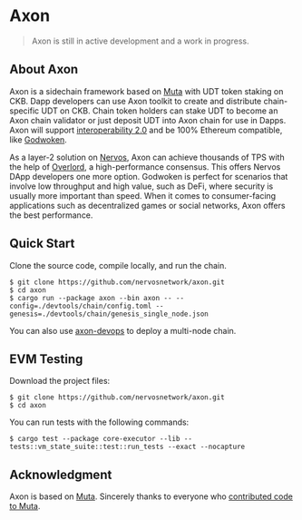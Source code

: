 # Axon

> Axon is still in active development and a work in progress.

## About Axon

Axon is a sidechain framework based on [Muta](https://github.com/nervosnetwork/muta) with UDT token staking on CKB.
Dapp developers can use Axon toolkit to create and distribute chain-specific UDT on CKB. Chain token holders can stake UDT to become an Axon chain validator or just deposit UDT into Axon chain for use in Dapps.
Axon will support [interoperability 2.0](https://medium.com/nervosnetwork/blockchain-abstraction-and-interoperability-2-0-eea98d81b7b6) and be 100% Ethereum compatible, like [Godwoken](https://github.com/nervosnetwork/godwoken).

As a layer-2 solution on [Nervos](https://www.nervos.org/), Axon can achieve thousands of TPS with the help of [Overlord](https://github.com/nervosnetwork/overlord), a high-performance consensus. 
This offers Nervos DApp developers one more option. Godwoken is perfect for scenarios that involve low throughput and high value, such as DeFi, where security is usually more important than speed.
When it comes to consumer-facing applications such as decentralized games or social networks, Axon offers the best performance.

## Quick Start

Clone the source code, compile locally, and run the chain.
```shell
$ git clone https://github.com/nervosnetwork/axon.git
$ cd axon
$ cargo run --package axon --bin axon -- --config=./devtools/chain/config.toml --genesis=./devtools/chain/genesis_single_node.json
```
You can also use [axon-devops](https://github.com/nervosnetwork/axon-devops) to deploy a multi-node chain.

## EVM Testing
Download the project files: 
```shell
$ git clone https://github.com/nervosnetwork/axon.git
$ cd axon
```
You can run tests with the following commands:
```shell
$ cargo test --package core-executor --lib -- tests::vm_state_suite::test::run_tests --exact --nocapture
```

## Acknowledgment

Axon is based on [Muta](https://github.com/nervosnetwork/muta). Sincerely thanks to everyone who [contributed code to Muta](https://github.com/nervosnetwork/muta/graphs/contributors).
